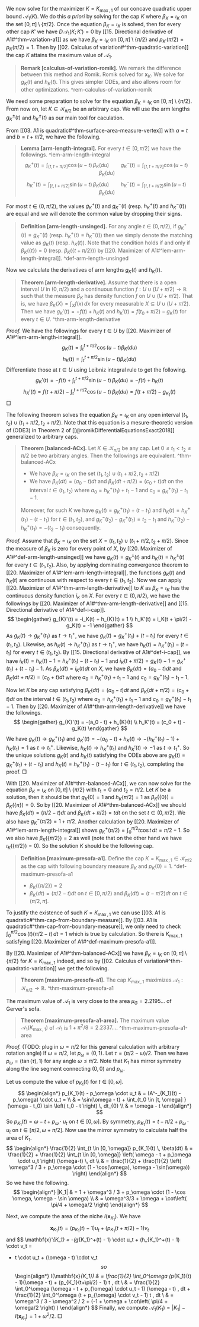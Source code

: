 We now solve for the maximizer $K = K_{\max, 1}$ of our concave quadratic upper bound $\mathcal{A}_1(K)$. We do this _a priori_ by solving for the cap $K$ where $\beta_{K} = \iota_{K}$ on the set $[0, \pi] \setminus \left\{ \pi/2 \right\}$. Once the equation $\beta_K = \iota_K$ is solved, then for every other cap $K'$ we have $D\mathcal{A}_1(K; K') = 0$ by [[15. Directional derivative of A1#^thm-variation-a1]] as we have $\beta_{K} = \iota_{K}$ on $[0, \pi] \setminus \left\{ \pi/2 \right\}$ and $p_{K'}(\pi/2) = p_K(\pi/2) = 1$. Then by [[02. Calculus of variation#^thm-quadratic-variation]] the cap $K$ attains the maximum value of $\mathcal{A}_1$.

> __Remark [calculus-of-variation-romik].__ We remark the difference between this method and Romik. Romik solved for $\mathbf{x}_K$. We solve for $g_K(t)$ and $h_K(t)$. This gives simpler ODEs, and also allows room for other optimizations. ^rem-calculus-of-variation-romik

We need some preparation to solve for the equation $\beta_K = \iota_K$ on $[0, \pi] \setminus \left\{ \pi/2 \right\}$. From now on, let $K \in \mathcal{K}_{\pi/2}$ be an arbitrary cap. We will use the arm lengths $g_K^{\pm}(t)$ and $h_K^{\pm}(t)$ as our main tool for caculation.

From [[03. A1 is quadratic#^thm-surface-area-measure-vertex]] with $a = t$ and $b = t + \pi/2$, we have the following.

> __Lemma [arm-length-integral].__ For every $t \in [0, \pi/2]$ we have the followings. ^lem-arm-length-integral
$$
g_K^+(t) = \int_{(t, t + \pi/2]} \cos(u - t) \, \beta_K(du) \qquad g_K^-(t) = \int_{[t, t + \pi/2]} \cos(u - t) \, \beta_K(du)
$$
$$
h_K^+(t) = \int_{[t, t + \pi/2]} \sin(u - t) \, \beta_K(du) \qquad h_K^-(t) = \int_{[t, t + \pi/2)} \sin(u - t) \, \beta_K(du)
$$

For most $t \in (0, \pi/2)$, the values $g_K^+(t)$ and $g_K^-(t)$ (resp. $h_K^+(t)$ and $h_K^-(t)$) are equal and we will denote the common value by dropping their signs.

> __Definition [arm-length-unsinged].__ For any angle $t \in (0, \pi/2)$, if $g_K^+(t) = g_K^-(t)$ (resp. $h_K^+(t) = h_K^-(t)$) then we simply denote the matching value as $g_K(t)$ (resp. $h_K(t)$). Note that the condition holds if and only if $\beta_K(\left\{ t \right\}) = 0$ (resp. $\beta_K(\left\{ t + \pi/2 \right\})$) by [[20. Maximizer of A1#^lem-arm-length-integral]]. ^def-arm-length-unsinged

Now we calculate the derivatives of arm lengths $g_K(t)$ and $h_K(t)$.

> __Theorem [arm-length-derivative].__ Assume that there is a open interval $U$ in $(0, \pi/2)$ and a continuous function $f : U \cup \left( U + \pi/2 \right) \to \mathbb{R}$ such that the measure $\beta_K$ has density function $f$ on $U \cup (U + \pi/2)$. That is, we have $\beta_K(X) = \int_X f(x)\,dx$ for every measurable $X \subseteq U \cup (U + \pi/2)$. Then we have $g_{K}'(t) = -f(t) + h_{K}(t)$ and $h_K'(t) = f(t_0 + \pi/2) - g_K(t)$ for every $t \in U$. ^thm-arm-length-derivative

_Proof._ We have the followings for every $t \in U$ by [[20. Maximizer of A1#^lem-arm-length-integral]].
$$
g_{K}(t) = \int_{t}^{t+\pi/2} \cos \left( u - t \right) \beta_K(du)
$$
$$
h_{K}(t) = \int_{t}^{t+\pi/2} \sin \left( u - t \right) \beta_K(du)
$$
Differentiate those at $t \in U$ using Leibniz integral rule to get the following.
$$
g_{K}'(t) = -f(t) + \int_{t}^{t+\pi/2} \sin (u-t)\, \beta_K(du) = -f(t) + h_{K}(t) 
$$
$$
h_{K}'(t) = f\left( t + \pi/2 \right) - \int_{t}^{t+\pi/2} \cos (u-t)\, \beta_K(du) = f(t + \pi/2) - g_{K_1}(t)
$$
□

The following theorem solves the equation $\beta_K = \iota_K$ on any open interval $(t_1, t_2) \cup (t_1 + \pi/2, t_2 + \pi/2)$. Note that this equation is a mesure-theoretic version of (ODE3) in Theorem 2 of [[@romikDifferentialEquationsExact2018]] generalized to arbitrary caps.

> __Theorem [balanced-ACx].__ Let $K \in \mathcal{K}_{\pi/2}$ be any cap. Let $0 \leq t_1 < t_2 \leq \pi/2$ be two arbitrary angles. Then the followings are equivalent. ^thm-balanced-ACx
> 
> - We have $\beta_{K} = \iota_{K}$ on the set $(t_1, t_2) \cup (t_1 + \pi/2, t_2 + \pi/2)$
> - We have $\beta_K(dt) = (a_0 - t) dt$ and $\beta_K(dt + \pi/2) = (c_0 + t) dt$ on the interval $t \in (t_1, t_2)$ where $a_0 = h_K^+(t_1) + t_1 - 1$ and $c_0 = g_K^+(t_1) - t_1 - 1$.
> 
> Moreover, for such $K$ we have $g_K(t) = g_K^+(t_1) + (t - t_1)$ and $h_K(t) = h_K^+(t_1) - (t - t_1)$ for $t \in (t_1, t_2)$, and $g_K^-(t_2) - g_K^+(t_1) = t_2 - t_1$ and $h_K^-(t_2) - h_K^+(t_1) = -(t_2 - t_1)$ consequently.

_Proof._ Assume that $\beta_K = \iota_K$ on the set $X = (t_1, t_2) \cup (t_1 + \pi/2, t_2 + \pi/2)$. Since the measure of $\beta_K$ is zero for every point of $X$, by [[20. Maximizer of A1#^def-arm-length-unsinged]] we have $g_K(t) = g^\pm_K(t)$ and $h_K(t) = h_K^{\pm}(t)$ for every $t \in (t_1, t_2)$. Also, by applying dominating convergence theorem to [[20. Maximizer of A1#^lem-arm-length-integral]], the functions $g_K(t)$ and $h_K(t)$ are continuous with respect to every $t \in (t_1, t_2)$. Now we can apply [[20. Maximizer of A1#^thm-arm-length-derivative]] to $K$ as $\beta_K = \iota_K$ has the continuous density function $i_K$ on $X$. For every $t \in (0, \pi/2)$, we have the followings by [[20. Maximizer of A1#^thm-arm-length-derivative]] and [[15. Directional derivative of A1#^def-i-cap]].
$$
\begin{gather}
g_{K}'(t) = -i_K(t) + h_{K}(t) = 1 \\
h_K'(t) = i_K(t + \pi/2) - g_K(t) = -1
\end{gather}
$$
As $g_K(t) \to g_K^+(t_1)$ as $t \to t_1^+$, we have $g_K(t) = g_K^+(t_1) + (t - t_1)$ for every $t \in (t_1, t_2)$. Likewise, as $h_K(t) \to h_K^+(t_1)$ as $t \to t_1^+$, we have $h_K(t) = h_K^+(t_1) - (t - t_1)$ for every $t \in (t_1, t_2)$. By [[15. Directional derivative of A1#^def-i-cap]], we have $i_K(t) = h_K(t) - 1 = h_K^+(t_1) - (t - t_1) - 1$ and $i_K(t + \pi/2) = g_K(t) - 1 = g_K^+(t_1) + (t - t_1) - 1$. As $\beta_K(dt) = i_K(t)dt$ on $X$, we have $\beta_K(dt) = (a_0 - t) dt$ and $\beta_K(dt + \pi/2) = (c_0 + t) dt$ where $a_0 = h_K^+(t_1) + t_1 - 1$ and $c_0 = g_K^+(t_1) - t_1 - 1$.

Now let $K$ be any cap satisfying $\beta_K(dt) = (a_0 - t) dt$ and $\beta_K(dt + \pi/2) = (c_0 + t) dt$ on the interval $t \in (t_1, t_2)$ where $a_0 = h_K^+(t_1) + t_1 - 1$ and $c_0 = g_K^+(t_1) - t_1 - 1$. Then by [[20. Maximizer of A1#^thm-arm-length-derivative]] we have the followings.
$$
\begin{gather}
g_{K}'(t) = -(a_0 - t) + h_{K}(t) \\
h_K'(t) = (c_0 + t) - g_K(t)
\end{gather}
$$
We have $g_K(t) \to g_K^+(t_1)$ and $g_K'(t) = -(a_0 - t) + h_K(t) \to -(h_K^+(t_1) - 1) + h_K(t_1) = 1$ as $t \to t_1^+$. Likewise, $h_K(t) \to h_K^+(t_1)$ and $h_K'(t) \to -1$ as $t \to t_1^+$. So the unique solutions $g_K(t)$ and $h_K(t)$ satisfying the ODEs above are $g_K(t) = g_K^+(t_1) + (t - t_1)$ and $h_K(t) = h_K^+(t_1) - (t - t_1)$ for $t \in (t_1, t_2)$, completing the proof. □

With [[20. Maximizer of A1#^thm-balanced-ACx]], we can now solve for the equation $\beta_K = \iota_K$ on $[0, \pi] \setminus \left\{ \pi/2 \right\}$ with $t_1 = 0$ and $t_2 = \pi/2$. Let $K$ be a solution, then it should be that $g_K(0) = 1$ and $h_K(\pi/2) = 1$ as $\beta_K(\left\{ 0 \right\}) = \beta_K(\left\{ \pi \right\}) = 0$. So by [[20. Maximizer of A1#^thm-balanced-ACx]] we should have $\beta_K(dt) = (\pi/2 - t) dt$ and $\beta_K(dt + \pi/2) = t dt$ on the set $t \in (0, \pi/2)$. We also have $g_K^-(\pi/2) = 1 + \pi/2$. Another calculation by [[20. Maximizer of A1#^lem-arm-length-integral]] shows $g_K^+(\pi/2) = \int_0^{\pi/2} t \cos t\, dt = \pi / 2 - 1$. So we also have $\beta_K(\left\{ \pi/2 \right\}) = 2$ as well (note that on the other hand we have $\iota_K(\left\{ \pi/2 \right\}) = 0$). So the solution $K$ should be the following cap.

> __Definition [maximum-presofa-a1].__ Define the cap $K = K_{\max, 1} \in \mathcal{K}_{\pi/2}$ as the cap with following boundary measure $\beta_{K}$ and $p_K(0) = 1$. ^def-maximum-presofa-a1
> 
> - $\beta_K(\left\{ \pi/2 \right\}) = 2$
> - $\beta_{{K}}(dt) = (\pi/2 -t)dt$ on $t \in [0, \pi/2)$ and $\beta_{K}(dt) = (t - \pi/2)dt$ on $t \in (\pi/2, \pi]$.

To justify the existence of such $K = K_{\max, 1}$ we can use [[03. A1 is quadratic#^thm-cap-from-boundary-measure]]. By [[03. A1 is quadratic#^thm-cap-from-boundary-measure]], we only need to check $\int_0^{\pi/2} \cos(t) (\pi/2 - t) \, dt = 1$ which is true by calculation. So there is $K_{\max, 1}$ satisfying [[20. Maximizer of A1#^def-maximum-presofa-a1]].

By [[20. Maximizer of A1#^thm-balanced-ACx]] we have $\beta_K = \iota_K$ on $[0, \pi] \setminus \left\{ \pi/2 \right\}$ for $K = K_{\max, 1}$ indeed, and so by [[02. Calculus of variation#^thm-quadratic-variation]] we get the following.

> __Theorem [maximum-presofa-a1].__ The cap $K_{\max, 1}$ maximizes $\mathcal{A}_1 : \mathcal{K}_{\pi/2} \to \mathbb{R}$. ^thm-maximum-presofa-a1

The maximum value of $\mathcal{A}_1$ is very close to the area $\mu_G = 2.2195\dots$ of Gerver's sofa.

> __Theorem [maximum-presofa-a1-area].__ The maximum value $\mathcal{A}_1(K_{\max, 1})$ of $\mathcal{A}_1$ is $1 + \pi^2/8 = 2.2337\dots$.  ^thm-maximum-presofa-a1-area

_Proof._ (TODO: plug in $\omega = \pi/2$ for this general calculation with arbitrary rotation angle) If $\omega = \pi/2$, let $p_\omega = (0, 1)$. Let $\tau = (\pi/2-\omega)/2$. Then we have $p_\omega = (\tan(\tau), 1)$ for any angle $\omega \leq \pi/2$. Note that $K_1$ has mirror symmetry along the line segment connecting $(0, 0)$ and $p_\omega$.

Let us compute the value of $p_{K_1}(t)$ for $t \in [0, \omega]$. 
$$
\begin{align*}
p_{K_1}(t) - p_\omega \cdot u_t & = (A^-_{K_1}(t) - p_\omega) \cdot u_t =  \\
& = \sin(\omega - t) + \int_{t_0 \in [t, \omega] } (\omega - t_0) \sin \left( t_0 - t \right) \, dt_{0} \\
& = \omega - t
\end{align*}
$$
So $p_{K_1}(t) = \omega - t + p_{\omega} \cdot u_t$ on $t \in [0, \omega]$. By symmetry, $p_{K_1}(t) = t - \pi/2 + p_\omega \cdot u_t$ on $t \in [\pi/2, \omega + \pi/2]$. Now use the mirror symmetry to calculate half the area of $K_1$.
$$
\begin{align*}
\frac{1}{2} \int_{t \in [0, \omega]} p_{K_1}(t) \, \beta(dt) & = 
\frac{1}{2} + \frac{1}{2} \int_{t \in [0, \omega]} \left( \omega - t + p_\omega \cdot u_t \right)  (\omega-t) \, dt \\
& = \frac{1}{2} + \frac{1}{2} \left( \omega^3 / 3 + p_\omega \cdot (1 - \cos(\omega), \omega - \sin(\omega)) \right) 
\end{align*}
$$
So we have the following.
$$
\begin{align*}
|K_1| & = 1 + \omega^3 / 3 + p_\omega \cdot (1 - \cos \omega, \omega - \sin \omega) \\
& = \omega^3/3 + \omega + \cot\left( \pi/4 + \omega/2 \right)
\end{align*}
$$

Next, we compute the area of the niche $I(\mathbf{x}_{K_1})$. We have 
$$
\mathbf{x}_{K_1}(t) = (p_{K_1}(t) - 1)u_t + (p_{K_1}(t + \pi/2) - 1) v_t
$$
and
$$
\mathbf{x}'_{K_1} = -(g_{K_1}^+(t) - 1) \cdot u_t + (h_{K_1}^+(t) - 1) \cdot v_t = 
- t \cdot u_t + (\omega - t) \cdot v_t
$$
so
$$
\begin{align*}
I(\mathbf{x}_{K_1}) & = \frac{1}{2} \int_0^\omega (p_{K_1}(t) - 1)(\omega - t) + (p_{K_1}(t+\pi/2) - 1) t \, dt  \\
& = \frac{1}{2} \int_0^\omega (\omega - t + p_{\omega} \cdot u_t - 1) (\omega - t) \, dt + 
\frac{1}{2} \int_0^\omega (t + p_{\omega} \cdot v_t - 1) t \, dt \\
& = \omega^3 / 3 - \omega^2 / 2 + (-1 + \omega + \cot\left( \pi/4 + \omega/2 \right) )
\end{align*}
$$
Finally, we compute $\mathcal{A}_1(K_1) = |K_1| - I(\mathbf{x}_{K_1}) = 1 + \omega^2 / 2$. □